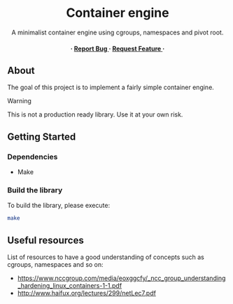 <div align='center'>

  <h1>Container engine</h1>
  <p>A minimalist container engine using cgroups, namespaces and pivot root.</p>

<h4>
  
  <span> · </span> <a href="https://github.com/ArnaudLcm/container-engine/issues"> Report Bug </a>
  <span> · </span> <a href="https://github.com/ArnaudLcm/container-engine/issues"> Request Feature </a>
   · 
</h4>
</div>

## About

The goal of this project is to implement a fairly simple container engine.

> [!WARNING]
> This is not a production ready library. Use it at your own risk.

## Getting Started

### Dependencies
- Make

### Build the library

To build the library, please execute:
```bash
make
```


## Useful resources
List of resources to have a good understanding of concepts such as cgroups, namespaces and so on:
- https://www.nccgroup.com/media/eoxggcfy/_ncc_group_understanding_hardening_linux_containers-1-1.pdf
- http://www.haifux.org/lectures/299/netLec7.pdf